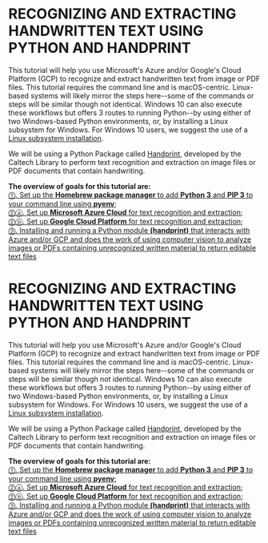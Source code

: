 # RECOGNIZING AND EXTRACTING HANDWRITTEN TEXT USING PYTHON AND HANDPRINT
This tutorial will help you use Microsoft's Azure and/or Google's Cloud Platform (GCP) to recognize and extract handwritten text from image or PDF files.
This tutorial requires the command line and is macOS-centric. 
Linux-based systems will likely mirror the steps here--some of the commands or steps will be similar though not identical. 
Windows 10 can also execute these workflows but offers 3 routes to running Python--by using either of two Windows-based Python environments, or, by installing a Linux subsystem for Windows. For Windows 10 users, we suggest the use of a [Linux subsystem installation](https://realpython.com/installing-python/).<br/>

We will be using a Python Package called [Handprint](https://github.com/caltechlibrary/handprint), developed by the Caltech Library to perform text recognition and extraction on image files or PDF documents that contain handwriting.

**The overview of goals for this tutorial are:**<br/>
[⓵. Set up the **Homebrew package manager** to add **Python 3** and **PIP 3** to your command line using **pyenv**](step_1_cli.md);<br/>
[⓶ⓐ. Set up **Microsoft Azure Cloud** for text recognition and extraction](step_2a_azure.md);<br/>
[⓶ⓑ. Set up **Google Cloud Platform** for text recognition and extraction](step_2b_gcp.md);<br/>
[⓷. Installing and running a Python module **(handprint)** that interacts with Azure and/or GCP and does the work of using computer vision to analyze images or PDFs containing unrecognized written material to return editable text files](step_3_handprint.md)
    
<h1 id="recognizing-and-extracting-handwritten-text-using-python-and-handprint">RECOGNIZING AND EXTRACTING HANDWRITTEN TEXT USING PYTHON AND HANDPRINT</h1>
<p>This tutorial will help you use Microsoft&#39;s Azure and/or Google&#39;s Cloud Platform (GCP) to recognize and extract handwritten text from image or PDF files.
This tutorial requires the command line and is macOS-centric. 
Linux-based systems will likely mirror the steps here--some of the commands or steps will be similar though not identical. 
Windows 10 can also execute these workflows but offers 3 routes to running Python--by using either of two Windows-based Python environments, or, by installing a Linux subsystem for Windows. For Windows 10 users, we suggest the use of a <a href="https://realpython.com/installing-python/">Linux subsystem installation</a>.<br/></p>
<p>We will be using a Python Package called <a href="https://github.com/caltechlibrary/handprint" target="_blank">Handprint</a>, developed by the Caltech Library to perform text recognition and extraction on image files or PDF documents that contain handwriting.</p>
<p><strong>The overview of goals for this tutorial are:</strong><br/>
<a href="step_1_cli.md">⓵. Set up the <strong>Homebrew package manager</strong> to add <strong>Python 3</strong> and <strong>PIP 3</strong> to your command line using <strong>pyenv</strong></a>;<br/>
<a href="step_2a_azure.md">⓶ⓐ. Set up <strong>Microsoft Azure Cloud</strong> for text recognition and extraction</a>;<br/>
<a href="step_2b_gcp.md">⓶ⓑ. Set up <strong>Google Cloud Platform</strong> for text recognition and extraction</a>;<br/>
<a href="step_3_handprint.md">⓷. Installing and running a Python module <strong>(handprint)</strong> that interacts with Azure and/or GCP and does the work of using computer vision to analyze images or PDFs containing unrecognized written material to return editable text files</a></p>
